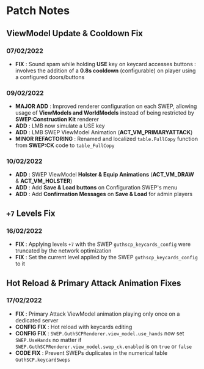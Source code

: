 # Patch Notes

## ViewModel Update & Cooldown Fix
### 07/02/2022
+ **FIX** : Sound spam while holding **USE** key on keycard accesses buttons : involves the addition of a **0.8s cooldown** (configurable) on player using a configured doors/buttons

### 09/02/2022
+ **MAJOR ADD** : Improved renderer configuration on each SWEP, allowing usage of **ViewModels and WorldModels** instead of being restricted by **SWEP:Construction Kit** renderer
+ **ADD** : LMB now simulate a USE key
+ **ADD** : LMB SWEP ViewModel Animation (**ACT_VM_PRIMARYATTACK**)
+ **MINOR REFACTORING** : Renamed and localized `table.FullCopy` function from **SWEP:CK** code to `table_FullCopy`

### 10/02/2022
+ **ADD** : SWEP ViewModel **Holster & Equip Animations** (**ACT_VM_DRAW** & **ACT_VM_HOLSTER**)
+ **ADD** : Add **Save & Load buttons** on Configuration SWEP's menu 
+ **ADD** : Add **Confirmation Messages** on **Save & Load** for admin players

## `+7` Levels Fix
### 16/02/2022
+ **FIX** : Applying levels `+7` with the SWEP `guthscp_keycards_config` were truncated by the network optimization
+ **FIX** : Set the current level applied by the SWEP `guthscp_keycards_config` to it

## Hot Reload & Primary Attack Animation Fixes
### 17/02/2022
+ **FIX** : Primary Attack ViewModel animation playing only once on a dedicated server
+ **CONFIG FIX** : Hot reload with keycards editing
+ **CONFIG FIX** : `SWEP.GuthSCPRenderer.view_model.use_hands` now set `SWEP.UseHands` no matter if `SWEP.GuthSCPRenderer.view_model.swep_ck.enabled` is on `true` or `false`
+ **CODE FIX** : Prevent SWEPs duplicates in the numerical table `GuthSCP.keycardSweps`